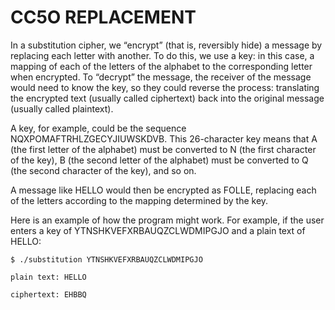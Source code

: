 # CC5O REPLACEMENT

In a substitution cipher, we “encrypt” (that is, reversibly hide) a message by replacing each letter with another. To do this, we use a key: in this case, a mapping of each of the letters of the alphabet to the corresponding letter when encrypted. To “decrypt” the message, the receiver of the message would need to know the key, so they could reverse the process: translating the encrypted text (usually called ciphertext) back into the original message (usually called plaintext).

A key, for example, could be the sequence NQXPOMAFTRHLZGECYJIUWSKDVB. This 26-character key means that A (the first letter of the alphabet) must be converted to N (the first character of the key), B (the second letter of the alphabet) must be converted to Q (the second character of the key), and so on.

A message like HELLO would then be encrypted as FOLLE, replacing each of the letters according to the mapping determined by the key.

Here is an example of how the program might work. For example, if the user enters a key of YTNSHKVEFXRBAUQZCLWDMIPGJO and a plain text of HELLO:

`$ ./substitution YTNSHKVEFXRBAUQZCLWDMIPGJO`

`plain text: HELLO`

`ciphertext: EHBBQ`
